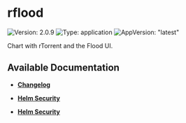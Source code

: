 # rflood

![Version: 2.0.9](https://img.shields.io/badge/Version-2.0.9-informational?style=flat-square) ![Type: application](https://img.shields.io/badge/Type-application-informational?style=flat-square) ![AppVersion: "latest"](https://img.shields.io/badge/AppVersion-"latest"-informational?style=flat-square)

Chart with rTorrent and the Flood UI.

## Available Documentation

- [**Changelog**](CHANGELOG)

- [**Helm Security**](container-security)

- [**Helm Security**](helm-security)

